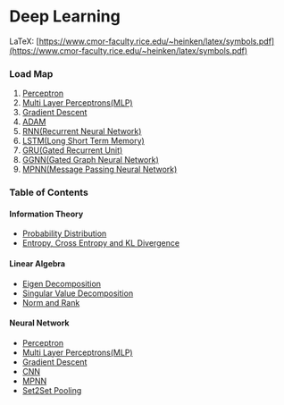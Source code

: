 # Deep Learning
LaTeX: [https://www.cmor-faculty.rice.edu/~heinken/latex/symbols.pdf](https://www.cmor-faculty.rice.edu/~heinken/latex/symbols.pdf)

### Load Map
1. [Perceptron](./neural-network/perceptron.md)
2. [Multi Layer Perceptrons(MLP)](./neural-network/mlp.md)
3. [Gradient Descent](./neural-network/gradient-descent.md)
4. [ADAM]()
5. [RNN(Recurrent Neural Network)]()
6. [LSTM(Long Short Term Memory)]()
7. [GRU(Gated Recurrent Unit)]()
8. [GGNN(Gated Graph Neural Network)]()
9. [MPNN(Message Passing Neural Network)]()

### Table of Contents

#### Information Theory
- [Probability Distribution](./information-theory/probability-distribution.md)
- [Entropy, Cross Entropy and KL Divergence](./information-theory/entropy-kl.md)

#### Linear Algebra
- [Eigen Decomposition](./linear-algebra/eigen-decomposition.md)
- [Singular Value Decomposition](./linear-algebra/singular-value-decomposition.md)
- [Norm and Rank](./linear-algebra/norm-rank.md)

#### Neural Network
- [Perceptron](./neural-network/perceptron.md)
- [Multi Layer Perceptrons(MLP)](./neural-network/mlp.md)
- [Gradient Descent](./neural-network/gradient-descent.md)
- [CNN](./neural-network/cnn.md)
- [MPNN](./neural-network/mpnn.md)
- [Set2Set Pooling](./neural-network/set2set.md)
